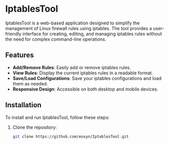 # IptablesTool

IptablesTool is a web-based application designed to simplify the management of Linux firewall rules using iptables. The tool provides a user-friendly interface for creating, editing, and managing iptables rules without the need for complex command-line operations.

## Features

- **Add/Remove Rules**: Easily add or remove iptables rules.
- **View Rules**: Display the current iptables rules in a readable format.
- **Save/Load Configurations**: Save your iptables configurations and load them as needed.
- **Responsive Design**: Accessible on both desktop and mobile devices.

## Installation

To install and run IptablesTool, follow these steps:

1. Clone the repository:
   ```bash
   git clone https://github.com/eoxyn/IptablesTool.git
